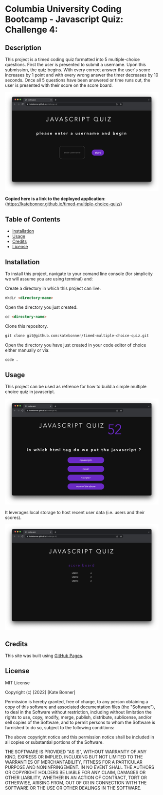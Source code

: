 # Columbia University Coding Bootcamp - Javascript Quiz: Challenge 4: 

## Description

This project is a timed coding quiz formatted into 5 multiple-choice questions. First the user is presented to submit a username. Upon this submission, the quiz begins. With every correct answer the user's score increases by 1 point and with every wrong answer the timer decreases by 10 seconds. Once all 5 questions have been answered or time runs out, the user is presented with their score on the score board.

![quiz landing page](/images/submit.png)


**Copied here is a link to the deployed application:**
(https://katebonner.github.io/timed-multiple-choice-quiz/)


## Table of Contents 

* [Installation](#installation)
* [Usage](#usage)
* [Credits](#credits)
* [License](#license)


## Installation

To install this project, navigate to your comand line console (for simplicity we will assume you are using terminal) and:

Create a directory in which this project can live.
```md
mkdir <directory-name>
```
Open the directory you just created.
```md
cd <directory-name>
```
Clone this repository.
```md
git clone git@github.com:katebonner/timed-multiple-choice-quiz.git
```
Open the directory you have just created in your code editor of choice either manually or via:
```md
code .
```

## Usage

This project can be used as refrence for how to build a simple multiple choice quiz in javascript.

![quiz questions](/images/questions.png)

It leverages local storage to host recent user data (i.e. users and their scores).

![score board](/images/scoreBoard.png)


## Credits


This site was built using [GitHub Pages](https://pages.github.com/).


## License

MIT License

Copyright (c) [2022] [Kate Bonner]

Permission is hereby granted, free of charge, to any person obtaining a copy
of this software and associated documentation files (the "Software"), to deal
in the Software without restriction, including without limitation the rights
to use, copy, modify, merge, publish, distribute, sublicense, and/or sell
copies of the Software, and to permit persons to whom the Software is
furnished to do so, subject to the following conditions:

The above copyright notice and this permission notice shall be included in all
copies or substantial portions of the Software.

THE SOFTWARE IS PROVIDED "AS IS", WITHOUT WARRANTY OF ANY KIND, EXPRESS OR
IMPLIED, INCLUDING BUT NOT LIMITED TO THE WARRANTIES OF MERCHANTABILITY,
FITNESS FOR A PARTICULAR PURPOSE AND NONINFRINGEMENT. IN NO EVENT SHALL THE
AUTHORS OR COPYRIGHT HOLDERS BE LIABLE FOR ANY CLAIM, DAMAGES OR OTHER
LIABILITY, WHETHER IN AN ACTION OF CONTRACT, TORT OR OTHERWISE, ARISING FROM,
OUT OF OR IN CONNECTION WITH THE SOFTWARE OR THE USE OR OTHER DEALINGS IN THE
SOFTWARE.



